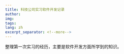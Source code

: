 ```yaml
---
title: 科技公司实习软件开发记录
author: 
img: 
tags: 
lang: zh
excerpt_separator: <!--more-->
---
```

整理第一次实习的经历，主要是软件开发方面所学到的知识。
<!--more-->